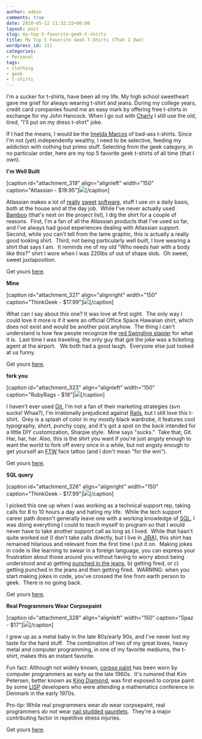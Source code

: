 ```yaml
---
author: admin
comments: true
date: 2010-05-12 11:32:22+00:00
layout: post
slug: my-top-5-favorite-geek-t-shirts
title: My Top 5 Favorite Geek T-Shirts (That I Own)
wordpress_id: 311
categories:
- Personal
tags:
- clothing
- geek
- t-shirts
---
```


I'm a sucker for t-shirts, have been all my life.  My high school sweetheart gave me grief for always wearing t-shirt and jeans.  During my college years, credit card companies found me an easy mark by offering free t-shirts in exchange for my John Hancock.  When I go out with [Charly](http://chachacharlys.com) I still use the old, tired, "I'll put on my dress t-shirt" joke.

If I had the means, I would be the [Imelda Marcos](http://www.time.com/time/magazine/article/0,9171,963620,00.html) of bad-ass t-shirts.  Since I'm not (yet) independently wealthy, I need to be selective, feeding my addiction with nothing but primo stuff.  Selecting from the geek category, in no particular order, here are my top 5 favorite geek t-shirts of all time (that I own).

**I'm Well Built**

[caption id="attachment_319" align="alignleft" width="150" caption="Atlassian - $19.95"][![](http://www.jeremykendall.net/wp-content/uploads/2010/05/im-well-built-150x150.jpg)](http://www.ptxstore.com/atlassian/product_info.php?products_id=43&osCsid=ae37328640a3deb205d3c644cb3f3dab)[/caption]

Atlassian makes a lot of [really](http://www.atlassian.com/software/jira/) [sweet](http://www.atlassian.com/software/confluence/) [software](http://www.atlassian.com/software/crowd/), stuff I use on a daily basis, both at the house and at the day job.  While I've never actually used [Bamboo](http://www.atlassian.com/software/bamboo/) (that's next on the project list), I dig the shirt for a couple of reasons.  First, I'm a fan of all the Atlassian products that I've used so far, and I've always had good experiences dealing with Atlassian support.  Second, while you can't tell from the lame graphic, this is actually a really good looking shirt.  Third, not being particularly well built, I love wearing a shirt that says I am.  It reminds me of my old "Who needs hair with a body like this?" shirt I wore when I was 220lbs of out of shape slob.  Oh sweet, sweet juxtaposition.

Get yours [here](http://www.ptxstore.com/atlassian/product_info.php?products_id=43&osCsid=ae37328640a3deb205d3c644cb3f3dab).

**Mine**

[caption id="attachment_321" align="alignright" width="150" caption="ThinkGeek - $17.99"][![](http://www.jeremykendall.net/wp-content/uploads/2010/05/mine-150x150.jpg)](http://www.thinkgeek.com/tshirts-apparel/unisex/popculture/9644/)[/caption]

What can I say about this one? It was love at first sight.  The only way I could love it more is if it were an official Office Space Hawaiian shirt, which does not exist and would be another post anyhow.  The thing I can't understand is how few people recognize the [red Swingline stapler](http://www.thinkgeek.com/homeoffice/supplies/61b7/) for what it is.  Last time I was traveling, the only guy that got the joke was a ticketing agent at the airport.   We both had a good laugh.  Everyone else just looked at us funny.

Get yours [here](http://www.thinkgeek.com/tshirts-apparel/unisex/popculture/9644/).

**fork you**

[caption id="attachment_323" align="alignleft" width="150" caption="RubyRags - $18"]****[![](http://www.jeremykendall.net/wp-content/uploads/2010/05/forkyou-150x150.png)](http://rubyrags.com/products/10)****[/caption]

I haven't ever used [Git](http://git-scm.com/), I'm not a fan of their marketing strategies (svn sucks! Whaa?), I'm irrationally prejudiced against [Rails](http://www.etsy.com/listing/34431985/fails-stickers-set-of-5), but I still love this t-shirt.  Grey is a splash of color in my mostly black wardrobe, it features cool typography, short, punchy copy, and it's got a spot on the back intended for a little DIY customization, Sharpie style.  Mine says "sucks."  Take that, Git.  Har, har, har.  Also, this is the shirt you want if you're just angsty enough to want the world to fork off every once in a while, but not angsty enough to get yourself an [FTW](http://en.wiktionary.org/wiki/FTW) face tattoo (and I don't mean "for the win").

Get yours [here](http://rubyrags.com/products/10).

**SQL query**

[caption id="attachment_326" align="alignright" width="150" caption="ThinkGeek - $17.99"]****[![](http://www.jeremykendall.net/wp-content/uploads/2010/05/no-clue-150x150.jpg)](http://www.thinkgeek.com/tshirts-apparel/unisex/itdepartment/595d/)****[/caption]

I picked this one up when I was working as a technical support rep, taking calls for 8 to 10 hours a day and hating my life.  While the tech support career path doesn't generally leave one with a working knowledge of [SQL](http://en.wikipedia.org/wiki/Sql), I was doing everything I could to teach myself to program so that I would never have to take another support call as long as I lived.  While that hasn't quite worked out (I don't take calls directly, but I live in [JIRA](http://www.atlassian.com/software/jira/)), this shirt has remained hilarious and relevant from the first time I put it on.  Making jokes in code is like learning to swear in a foreign language, you can express your frustration about those around you without having to worry about being understood and a) getting [punched in the jeans](http://www.youtube.com/watch?v=RN-qS1YU4Ik), b) getting fired, or c) getting punched in the jeans and then getting fired.  WARNING: when you start making jokes in code, you've crossed the line from earth person to geek.  There is no going back.

Get yours [here](http://www.thinkgeek.com/tshirts-apparel/unisex/itdepartment/595d/).

**Real Programmers Wear Corpsepaint**

[caption id="attachment_328" align="alignleft" width="150" caption="Spaz - $17"]****[![](http://www.jeremykendall.net/wp-content/uploads/2010/05/corpsepaint-150x150.png)](http://spaz.spreadshirt.com/real-programmers-wear-corpsepaint-A4939254)****[/caption]

I grew up as a metal baby in the late 80s/early 90s, and I've never lost my taste for the hard stuff.  The combination of two of my great loves, heavy metal and computer programming, in one of my favorite mediums, the t-shirt, makes this an instant favorite.  

Fun fact: Although not widely known, [corpse paint](http://en.wikipedia.org/wiki/Corpse_paint) has been worn by computer programmers as early as the late 1960s.  It's rumored that Kim Petersen, better known as [King Diamond](http://en.wikipedia.org/wiki/King_Diamond), was first exposed to corpse paint by some [LISP](http://en.wikipedia.org/wiki/Lisp_(programming_language)) developers who were attending a mathematics conference in Denmark in the early 1970s.

Pro-tip: While real programmers wear _do_ wear corpsepaint, real programmers _do not_ wear [nail studded gauntlets](http://www.jeremykendall.net/wp-content/uploads/2010/05/Kerry-King-december-05.jpg).  They're a major contributing factor in repetitive stress injuries.

Get yours [here](http://spaz.spreadshirt.com/real-programmers-wear-corpsepaint-A4939254).
